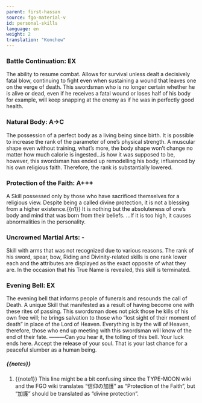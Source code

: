 ```yaml
---
parent: first-hassan
source: fgo-material-v
id: personal-skills
language: en
weight: 2
translation: "Konchew"
---
```


### Battle Continuation: EX

The ability to resume combat.
Allows for survival unless dealt a decisively fatal blow, continuing to fight even when sustaining a wound that leaves one on the verge of death.
This swordsman who is no longer certain whether he is alive or dead, even if he receives a fatal wound or loses half of his body for example, will keep snapping at the enemy as if he was in perfectly good health.

### Natural Body: A→C

The possession of a perfect body as a living being since birth.
It is possible to increase the rank of the parameter of one’s physical strength.
A muscular shape even without training, what’s more, the body shape won’t change no matter how much calorie is ingested…is how it was supposed to be, however, this swordsman has ended up remodelling his body, influenced by his own religious faith. Therefore, the rank is substantial​ly lowered.

### Protection of the Faith: A+++

A Skill possessed only by those who have sacrificed themselves for a religious view.
Despite being a called divine protection, it is not a blessing from a higher existence.{{n1}}
It is nothing but the absoluteness of one’s body and mind that was born from their beliefs. …If it is too high, it causes abnormalities in the personality.

### Uncrowned Martial Arts: -

Skill with arms that was not recognized due to various reasons.
The rank of his sword, spear, bow, Riding and Divinity-related skills is one rank lower each and the attributes are displayed as the exact opposite of what they are.
In the occasion that his True Name is revealed, this skill is terminated.

### Evening Bell: EX

The evening bell that informs people of funerals and resounds the call of Death.
A unique Skill that manifested as a result of having become one with these rites of passing.
This swordsman does not pick those he kills of his own free will; he brings salvation to those who “lost sight of their moment of death” in place of the Lord of Heaven.
Everything is by the will of Heaven, therefore, those who end up meeting with this swordsman will know of the end of their fate.
―――Can you hear it, the tolling of this bell.
Your luck ends here. Accept the release of your soul. That is your last chance for a peaceful slumber as a human being.

##### {{notes}}

1. {{note1}} This line might be a bit confusing since the TYPE-MOON wiki and the FGO wiki translates “信仰の加護” as “Protection of the Faith”, but “加護” should be translated as “divine protection”.
